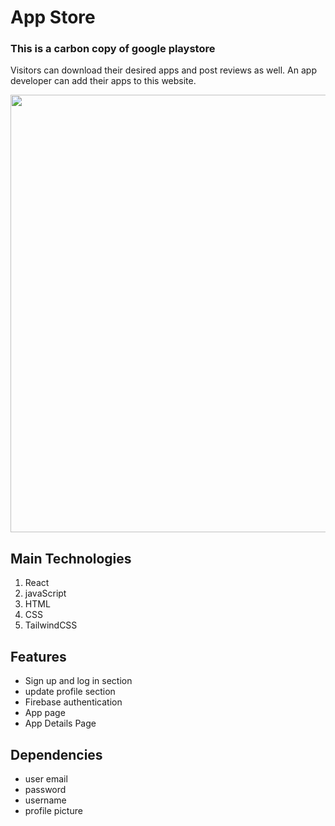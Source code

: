 <h1>App Store</h1>
<h3>This is a carbon copy of google playstore</h3>
<p>Visitors can download their desired apps and post reviews as well. An app developer can add their apps to this website.</p>

<img src="https://i.postimg.cc/Y0vZJ64T/appstore.png" width="800px" height="700px"/>
<h2>Main Technologies</h2>
<ol>
  <li>React</li>
  <li>javaScript</li>
  <li>HTML</li>
  <li>CSS</li>
  <li>TailwindCSS</li>
</ol>

<h2>Features</h2>
<ul>
  <li>Sign up and log in section</li>
  <li>update profile section</li>
  <li>Firebase authentication</li>
  <li>App page</li>
  <li>App Details Page</li>

</ul>
<h2> Dependencies</h2>
<ul>
  <li>user email</li>
  <li>password</li>
  <li>username</li>
  <li>profile picture</li>
</ul>
